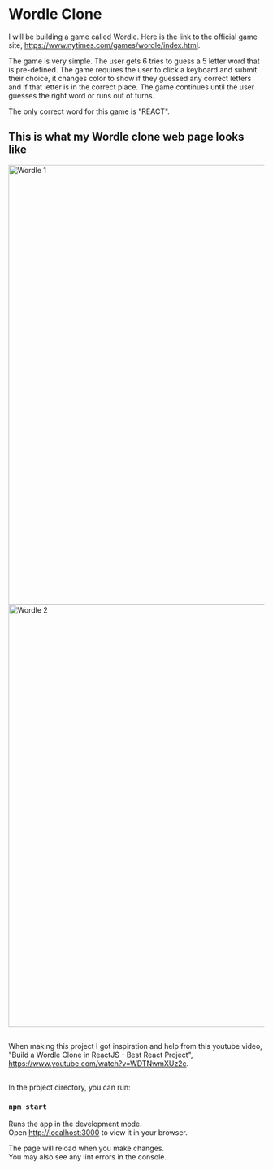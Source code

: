 # Wordle Clone

I will be building a game called Wordle. Here is the link to the official game site, https://www.nytimes.com/games/wordle/index.html. 

The game is very simple. The user gets 6 tries to guess a 5 letter word that is pre-defined. The game requires the user to click a keyboard and submit their choice, it changes color to show if they guessed any correct letters and if that letter is in the correct place. The game continues until the user guesses the right word or runs out of turns.

The only correct word for this game is "REACT".

## This is what my Wordle clone web page looks like
<img width="866" alt="Wordle 1" src="https://user-images.githubusercontent.com/100643054/169661712-ccc00012-ac9d-440f-848d-c05240c20cf0.png">
<img width="832" alt="Wordle 2" src="https://user-images.githubusercontent.com/100643054/169661716-b07ef1df-3bed-4577-b9b3-d6f0dc5e8852.png">

##
When making this project I got inspiration and help from this youtube video, "Build a Wordle Clone in ReactJS - Best React Project", https://www.youtube.com/watch?v=WDTNwmXUz2c. 

##
In the project directory, you can run:

### `npm start`

Runs the app in the development mode.\
Open [http://localhost:3000](http://localhost:3000) to view it in your browser.

The page will reload when you make changes.\
You may also see any lint errors in the console.

